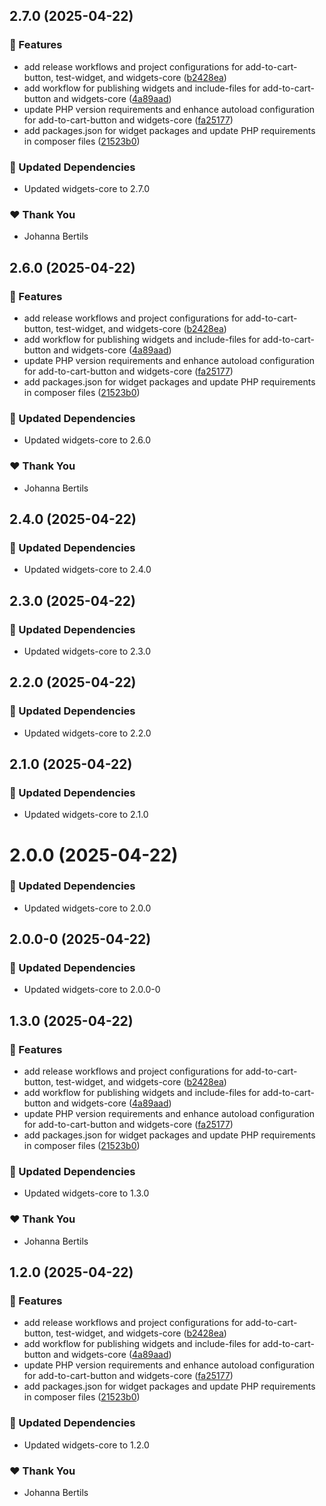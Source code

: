 ## 2.7.0 (2025-04-22)

### 🚀 Features

- add release workflows and project configurations for add-to-cart-button, test-widget, and widgets-core ([b2428ea](https://github.com/WeAreHausTech/haus-storefront-elementor-widgets/commit/b2428ea))
- add workflow for publishing widgets and include-files for add-to-cart-button and widgets-core ([4a89aad](https://github.com/WeAreHausTech/haus-storefront-elementor-widgets/commit/4a89aad))
- update PHP version requirements and enhance autoload configuration for add-to-cart-button and widgets-core ([fa25177](https://github.com/WeAreHausTech/haus-storefront-elementor-widgets/commit/fa25177))
- add packages.json for widget packages and update PHP requirements in composer files ([21523b0](https://github.com/WeAreHausTech/haus-storefront-elementor-widgets/commit/21523b0))

### 🧱 Updated Dependencies

- Updated widgets-core to 2.7.0

### ❤️ Thank You

- Johanna Bertils

## 2.6.0 (2025-04-22)

### 🚀 Features

- add release workflows and project configurations for add-to-cart-button, test-widget, and widgets-core ([b2428ea](https://github.com/WeAreHausTech/haus-storefront-elementor-widgets/commit/b2428ea))
- add workflow for publishing widgets and include-files for add-to-cart-button and widgets-core ([4a89aad](https://github.com/WeAreHausTech/haus-storefront-elementor-widgets/commit/4a89aad))
- update PHP version requirements and enhance autoload configuration for add-to-cart-button and widgets-core ([fa25177](https://github.com/WeAreHausTech/haus-storefront-elementor-widgets/commit/fa25177))
- add packages.json for widget packages and update PHP requirements in composer files ([21523b0](https://github.com/WeAreHausTech/haus-storefront-elementor-widgets/commit/21523b0))

### 🧱 Updated Dependencies

- Updated widgets-core to 2.6.0

### ❤️ Thank You

- Johanna Bertils

## 2.4.0 (2025-04-22)

### 🧱 Updated Dependencies

- Updated widgets-core to 2.4.0

## 2.3.0 (2025-04-22)

### 🧱 Updated Dependencies

- Updated widgets-core to 2.3.0

## 2.2.0 (2025-04-22)

### 🧱 Updated Dependencies

- Updated widgets-core to 2.2.0

## 2.1.0 (2025-04-22)

### 🧱 Updated Dependencies

- Updated widgets-core to 2.1.0

# 2.0.0 (2025-04-22)

### 🧱 Updated Dependencies

- Updated widgets-core to 2.0.0

## 2.0.0-0 (2025-04-22)

### 🧱 Updated Dependencies

- Updated widgets-core to 2.0.0-0

## 1.3.0 (2025-04-22)

### 🚀 Features

- add release workflows and project configurations for add-to-cart-button, test-widget, and widgets-core ([b2428ea](https://github.com/WeAreHausTech/haus-storefront-elementor-widgets/commit/b2428ea))
- add workflow for publishing widgets and include-files for add-to-cart-button and widgets-core ([4a89aad](https://github.com/WeAreHausTech/haus-storefront-elementor-widgets/commit/4a89aad))
- update PHP version requirements and enhance autoload configuration for add-to-cart-button and widgets-core ([fa25177](https://github.com/WeAreHausTech/haus-storefront-elementor-widgets/commit/fa25177))
- add packages.json for widget packages and update PHP requirements in composer files ([21523b0](https://github.com/WeAreHausTech/haus-storefront-elementor-widgets/commit/21523b0))

### 🧱 Updated Dependencies

- Updated widgets-core to 1.3.0

### ❤️ Thank You

- Johanna Bertils

## 1.2.0 (2025-04-22)

### 🚀 Features

- add release workflows and project configurations for add-to-cart-button, test-widget, and widgets-core ([b2428ea](https://github.com/WeAreHausTech/haus-storefront-elementor-widgets/commit/b2428ea))
- add workflow for publishing widgets and include-files for add-to-cart-button and widgets-core ([4a89aad](https://github.com/WeAreHausTech/haus-storefront-elementor-widgets/commit/4a89aad))
- update PHP version requirements and enhance autoload configuration for add-to-cart-button and widgets-core ([fa25177](https://github.com/WeAreHausTech/haus-storefront-elementor-widgets/commit/fa25177))
- add packages.json for widget packages and update PHP requirements in composer files ([21523b0](https://github.com/WeAreHausTech/haus-storefront-elementor-widgets/commit/21523b0))

### 🧱 Updated Dependencies

- Updated widgets-core to 1.2.0

### ❤️ Thank You

- Johanna Bertils